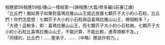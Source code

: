 相應部56相應59經/像山一樣經第一(諦相應/大篇/修多羅)(莊春江譯)  
「比丘們！猶如男子如果對喜瑪拉雅山山王就近放置七顆芥子大小的小石粒，比丘們！你們怎麼想：七顆芥子大小的小石粒與這喜瑪拉雅山山王，哪個較多？」  
「大德！這較多，即：喜瑪拉雅山山王，而七顆芥子大小的小石粒微。七顆芥子大小的小石粒比喜瑪拉雅山山王，不能計算，不能比較，連零頭都不及。」  
「同樣的，比丘們！……聖弟子，……（中略）應該作努力。」  
  
  
